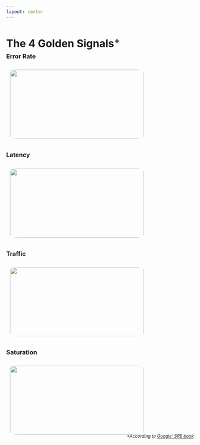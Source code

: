 ```yaml
---
layout: center
---
```


# The 4 Golden Signals<sup>+</sup>


<div class="grid cols-2 ml-4" style="margin-top: -16px; margin-bottom: -25px">
    <div class="gif">
        <h3>Error Rate</h3>
        <img src="https://media3.giphy.com/media/v1.Y2lkPTc5MGI3NjExN3pnMW90ZGZpNmx0Z3Roczhxa3ZhbnhjbWNwN3ZvOGI3MGd6OGFmYSZlcD12MV9pbnRlcm5hbF9naWZfYnlfaWQmY3Q9Zw/RSOUOj8H9A3Xq/giphy.gif">
    </div>
    <div class="gif">
        <h3>Latency</h3>
        <img src="https://media.giphy.com/media/v1.Y2lkPTc5MGI3NjExZHBnaGE1aG1heXpheTMwdHF4cG5tYXIzM2R3b3kwMXJzcXhzMDRxYiZlcD12MV9naWZzX3NlYXJjaCZjdD1n/l2JHVUriDGEtWOx0c/giphy.gif">
    </div><div class="gif">
        <h3>Traffic</h3>
        <img src="https://media.giphy.com/media/v1.Y2lkPTc5MGI3NjExNndoNWExcmNjam80ejFqNWM5ZjZ1eWRzeTQ3bzdldzRqMTExZ2xtcSZlcD12MV9naWZzX3NlYXJjaCZjdD1n/l0HlKQPTHOGNUPTZm/giphy.gif">
    </div>
    <div round class="gif">
        <h3>Saturation</h3>
        <img src="https://media.giphy.com/media/v1.Y2lkPTc5MGI3NjExbnpkcjFjMmJ0NHc4OWJnNXhwZ2U4NGlpbnM5bG4zdTVyd2Z0cXpkaCZlcD12MV9naWZzX3NlYXJjaCZjdD1n/d9CX7F5Um8vzZIZOp4/giphy.gif">
    </div>
</div>


<sup style="margin-top: -30px; text-align: right;">
<em>

+According to [Google' SRE book](https://sre.google/sre-book/monitoring-distributed-systems/#xref_monitoring_golden-signals)

</em>
</sup>

<style>
  img {
    padding: 10px;
    border-radius: 8%;
    height: 185px;
    width: 360px;
  }

.slidev-layout {
    background: linear-gradient(to right, #A11CAF, #5B21B6);
}
</style>

<!--
- ERRORS: requests that fail
    * implicitly: wrong features
    * explicitly: genuine errors
    * by policy: missed objectives
- LATENCY: time it takes to service a request
- TRAFFIC: demand is being placed on your system
- SATURATION: amount of work that a resource is unable to service
-->
